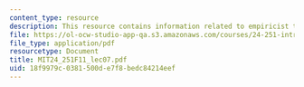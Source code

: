 ```yaml
---
content_type: resource
description: This resource contains information related to empiricist theories.
file: https://ol-ocw-studio-app-qa.s3.amazonaws.com/courses/24-251-introduction-to-philosophy-of-language-fall-2011/18f9979c0381500de7f8bedc84214eef_MIT24_251F11_lec07.pdf
file_type: application/pdf
resourcetype: Document
title: MIT24_251F11_lec07.pdf
uid: 18f9979c-0381-500d-e7f8-bedc84214eef
---
```

